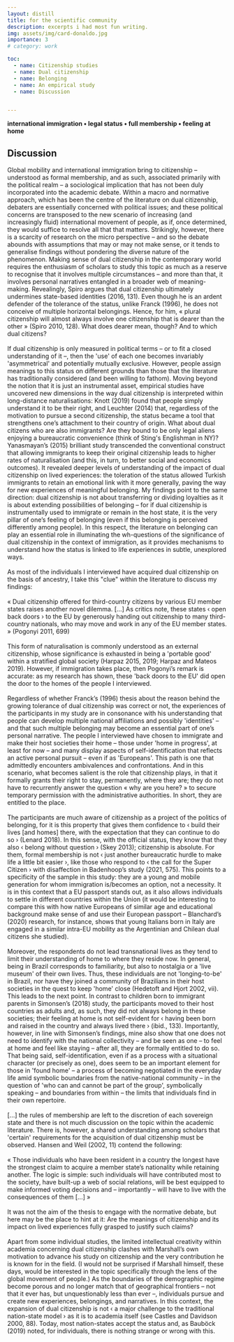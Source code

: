 ```yaml
---
layout: distill
title: for the scientific community
description: excerpts i had most fun writing.
img: assets/img/card-donaldo.jpg
importance: 3
# category: work

toc:
  - name: Citizenship studies
  - name: Dual citizenship
  - name: Belonging
  - name: An empirical study
  - name: Discussion


---
```

<span style="font-size:14px;color:var(--global-text-color-light)"><b>international immigration • legal status • full membership • feeling at home</b></span>

## Discussion

Global mobility and international immigration bring to citizenship – understood as formal membership, and as such, associated primarily with the political realm – a sociological implication that has not been duly incorporated into the academic debate. Within a macro and normative approach, which has been the centre of the literature on dual citizenship, debaters are essentially concerned with political issues; and these political concerns are transposed to the new scenario of increasing (and increasingly fluid) international movement of people, as if, once determined, they would suffice to resolve all that that matters. Strikingly, however, there is a scarcity of research on the micro perspective – and so the debate abounds with assumptions that may or may not make sense, or it tends to generalise findings without pondering the diverse nature of the phenomenon. Making sense of dual citizenship in the contemporary world requires the enthusiasm of scholars to study this topic as much as a reserve to recognise that it involves multiple circumstances – and more than that, it involves personal narratives entangled in a broader web of meaning-making. Revealingly, Spiro argues that dual citizenship ultimately undermines state-based identities (2016, 131). Even though he is an ardent defender of the tolerance of the status, unlike Franck (1996), he does not conceive of multiple horizontal belongings. Hence, for him, « plural citizenship will almost always involve one citizenship that is dearer than the other » (Spiro 2010, 128). What does dearer mean, though? And to which dual citizens?
<br>
<br>
If dual citizenship is only measured in political terms – or to fit a closed understanding of it –, then the 'use' of each one becomes invariably 'asymmetrical' and potentially mutually exclusive. However, people assign meanings to this status on different grounds than those that the literature has traditionally considered (and been willing to fathom). Moving beyond the notion that it is just an instrumental asset, empirical studies have uncovered new dimensions in the way dual citizenship is interpreted within long-distance naturalisations: Knott (2019) found that people simply understand it to be their right, and Leuchter (2014) that, regardless of the motivation to pursue a second citizenship, the status became a tool that strengthens one’s attachment to their country of origin. What about dual citizens who are also immigrants? Are they bound to be only legal aliens enjoying a bureaucratic convenience (think of Sting's Englishman in NY)? Yanasmayan’s (2015) brilliant study transcended the conventional construct that allowing immigrants to keep their original citizenship leads to higher rates of naturalisation (and this, in turn, to better social and economics outcomes). It revealed deeper levels of understanding of the impact of dual citizenship on lived experiences: the toleration of the status allowed Turkish immigrants to retain an emotional link with it more generally, paving the way for new experiences of meaningful belonging. My findings point to the same direction: dual citizenship is not about transferring or dividing loyalties as it is about extending possibilities of belonging – for if dual citizenship is instrumentally used to immigrate or remain in the host state, it is the very pillar of one’s feeling of belonging (even if this belonging is perceived differently among people). In this respect, the literature on belonging can play an essential role in illuminating the wh-questions of the significance of dual citizenship in the context of immigration, as it provides mechanisms to understand how the status is linked to life experiences in subtle, unexplored ways.
<br>
<br>
As most of the individuals I interviewed have acquired dual citizenship on the basis of ancestry, I take this "clue" within the literature to discuss my findings:
<br>
<br>
<span style="font-size:14px;color:var(--global-text-color-light)">« Dual citizenship offered for third-country citizens by various EU member states raises another novel dilemma. [...] As critics note, these states ‹ open back doors › to the EU by generously handing out citizenship to many third-country nationals, who may move and work in any of the EU member states. » (Pogonyi 2011, 699) </span>
<br>
<br>
This form of naturalisation is commonly understood as an external citizenship, whose significance is exhausted in being a 'portable good' within a stratified global society (Harpaz 2015, 2019; Harpaz and Mateos 2019). However, if immigration takes place, then Pogonyi’s remark is accurate: as my research has shown, these 'back doors to the EU' did open the door to the homes of the people I interviewed.
<br>
<br>
Regardless of whether Franck’s (1996) thesis about the reason behind the growing tolerance of dual citizenship was correct or not, the experiences of the participants in my study are in consonance with his understanding that people can develop multiple national affiliations and possibly 'identities' – and that such multiple belonging may become an essential part of one’s personal narrative. The people I interviewed have chosen to immigrate and make their host societies their home – those under 'home in progress', at least for now – and many display aspects of self-identification that reflects an active personal pursuit – even if as 'Europeans'. This path is one that admittedly encounters ambivalences and confrontations. And in this scenario, what becomes salient is the role that citizenship plays, in that it formally grants their right to stay, permanently, where they are; they do not have to recurrently answer the question « why are you here? » to secure temporary permission with the administrative authorities. In short, they are entitled to the place.
<br>
<br>
The participants are much aware of citizenship as a project of the politics of belonging, for it is this property that gives them confidence to ‹ build their lives [and homes] there, with the expectation that they can continue to do so › (Lenard 2018). In this sense, with the official status, they know that they also ‹ belong without question › (Skey 2013); citizenship is absolute. For them, formal membership is not ‹ just another bureaucratic hurdle to make life a little bit easier ›, like those who respond to ‹ the call for the Super Citizen › with disaffection in Badenhoop’s study (2021, 575). This points to a specificity of the sample in this study: they are a young and mobile generation for whom immigration is/becomes an option, not a necessity. It is in this context that a EU passport stands out, as it also allows individuals to settle in different countries within the Union (it would be interesting to compare this with how native Europeans of similar age and educational background make sense of and use their European passport – Blanchard’s (2020) research, for instance, shows that young Italians born in Italy are engaged in a similar intra-EU mobility as the Argentinian and Chilean dual citizens she studied).
<br>
<br>
Moreover, the respondents do not lead transnational lives as they tend to limit their understanding of home to where they reside now. In general, being in Brazil corresponds to familiarity, but also to nostalgia or a 'live museum' of their own lives. Thus, these individuals are not 'longing-to-be' in Brazil, nor have they joined a community of Brazilians in their host societies in the quest to keep 'home' close (Hedetoft and Hjort 2002, vii). This leads to the next point. In contrast to children born to immigrant parents in Simonsen’s (2018) study, the participants moved to their host countries as adults and, as such, they did not always belong in these societies; their feeling at home is not self-evident for ‹ having been born and raised in the country and always lived there › (ibid., 133). Importantly, however, in line with Simonsen’s findings, mine also show that one does not need to identify with the national collectivity – and be seen as one – to feel at home and feel like staying – after all, they are formally entitled to do so. That being said, self-identification, even if as a process with a situational character (or precisely as one), does seem to be an important element for those in 'found home' – a process of becoming negotiated in the everyday life amid symbolic boundaries from the native-national community – in the question of 'who can and cannot be part of the group', symbolically speaking – and boundaries from within – the limits that individuals find in their own repertoire.
<br>
<br>
[...] the rules of membership are left to the discretion of each sovereign state and there is not much discussion on the topic within the academic literature. There is, however, a shared understanding among scholars that 'certain' requirements for the acquisition of dual citizenship must be observed. Hansen and Weil (2002, 11) contend the following:
<br>
<br>
<span style="font-size:14px;color:var(--global-text-color-light)"> « Those individuals who have been resident in a country the longest have the strongest claim to acquire a member state’s nationality while retaining another. The logic is simple:    such individuals will have contributed most to the society, have built-up a web of social relations, will be best equipped to make informed voting decisions and – importantly – will have to live with the consequences of them [...] »</span>
<br>
<br>
It was not the aim of the thesis to engage with the normative debate, but here may be the place to hint at it: Are the meanings of citizenship and its impact on lived experiences fully grasped to justify such claims?
<br>
<br>
Apart from some individual studies, the limited intellectual creativity within academia concerning dual citizenship clashes with Marshall’s own motivation to advance his study on citizenship and the very contribution he is known for in the field. (I would not be surprised if Marshall himself, these days, would be interested in the topic specifically through the lens of the global movement of people.) As the boundaries of the demographic regime become porous and no longer match that of geographical frontiers – not that it ever has, but unquestionably less than ever –, individuals pursue and create new experiences, belongings, and narratives. In this context, the expansion of dual citizenship is not ‹ a major challenge to the traditional nation-state model › as it is to academia itself (see Castles and Davidson 2000, 88). Today, most nation-states accept the status and, as Bauböck (2019) noted, for individuals, there is nothing strange or wrong with this.


<!--  
## Dual Citizenship

<span style="font-size:15px;font-style:italic;color:var(--global-text-color-light)">
Dual citizenship means that individuals have legal status as citizens in two sovereign states. It is a striking development because, while it had been regarded during most of the twentieth century as “an anomaly, at best, and an abomination, at worst” (Spiro 2010), it is now inevitable. Therefore, it is remarkable that despite the attention that the topic of citizenship has received in academia in the past decades, the same was not true of dual citizenship. “Although intellectual curiosity and a professional need for publication tend to exhaust all aspects of whatever topic fires academic imagination, the massive interest in citizenship has not spilled over into a concern for dual nationality” (Hansen and Weil 2002, 1) - this notwithstanding an increasing number of people with the status amid a growing acceptance of dual citizenship: scholars were barely grasping the phenomenon, and it already became multiple in nature.
<br>
<br>The academic landscape has changed since then, with gradually more publications being devoted to the topic, however, academics often contemplate ‘problems and possibilities’ of dual citizenship embedded in macro-political concerns that underlie much of the theoretical and normative debate: What does dual citizenship mean for the sovereignty of a state and the international system? Can genuine links between the state and individuals be maintained in this condition? (What are genuine links?) Does this status undermine basic democratic principles? Should dual citizenship be considered a human right?
<br>
<br>Although the ‘fundamental link’ connecting individual-state conferred by formal membership is not an exclusive one in cases of dual citizenship – and, as such, dual citizens may experience its substance in multifaceted ways –, this does not challenge the sovereignty of the nation-state per se. In this sense, Bosniak asserts that “[t]he rise of multiple nationality simply does not represent a ‘shattering’ of citizenship, nor the harbinger of a ‘borderless world’” (2002, 1003). This is easily corroborated by the fact that granting citizenship remains under the discretion and control of the state. Likewise, the post-exclusive shift since the 1990s did not – and does not – presuppose any kind of ‘world parliament or global demos’ (Shachar et al. 2017, 6; see also Bosniak 2002, 997–98). What has changed is that the demographic boundary-maintenance regime no longer holds: “A graphic representation of citizenship status would now be much more complex than a territorial map” (Spiro 2016, 140). As Bauböck points out, while ‘land cannot belong to two states at the same time’, people indeed can (2019, 1020); and from the individual perspective, “there is nothing strange about having multiple but still genuine links to several states” (ibid., 1024–25). Thus, in this new landscape, while the nation-state maintains its authority, citizens are no longer ‘tethered to particular states’ as before (Bosniak 2002, 997).
<br>
<br> Yet another theoretical consideration warrants attention: the terms (dual) citizenship and nationality are not in themselves without complication. In general, they are accepted as synonyms and often treated as such, but scholars writing about the topic normally opt to include a footnote mentioning their preferred choice or how the legal practice has treated this matter18. Rarely, however, the terminological ambiguity is raised. Discussing the modern paradigm of citizenship, Cohen bluntly points out the ambiguity contained in the term national: “it is used both as a synonym for a state’s citizenry (to be a French national is to be a French citizen) and, at the very least, as a cultural category of collective identity” (1999, 254). This issue can take on a deeper level when the context of dual citizenship is taken into account. Even if political communities do not consist of ‘nationally or ethnically homogenous groups’ (Benhabib 2002, 96), these communities are exclusionary nonetheless, and accepting one as a formal member is a decision that rests with the sovereign state. [...] In the context of dual citizenship coupled with immigration, where does that leave the individual? Does one identify oneself with both nation-states? Can such identification be developed? Once one naturalises, is s/he now part of “us” and/or “them”? These are questions at which the literature offers few hints. (My own ‘intellectual curiosity’ concerns “first-generation” immigrants who are dual citizens, and this is the context I have in mind when I think of these questions. 
<br>
<br> Brubaker and Cooper (2000) criticise the very use of ‘identity’ within academic research. The authors argue that, for instance, the literature on nationalism occasionally blurs the line between category of analysis and category of practice, understanding identity as a ‘collective phenomenon’ that implies ‘sameness’ or as a core aspect/condition that ‘is invoked to point to something allegedly deep, basic, abiding, or foundational’ (ibid., 7).
<br>
<br> The post-exclusive turn in citizenship “suggests new dimensions of how humans organize themselves on a changing global landscape” (Spiro 2016, 10). While simultaneous ‘vertical’ or ‘nested’ memberships have traditionally been considered normal20, the widespread acceptance of dual citizenship adds to this plurality by giving rise to multiple horizontal memberships among nation-states (Bosniak 2002, 1004). (Take, for instance, Nussbaum’s (2002) presentation of the Stoic metaphor of the concentric circles.)
<br>
<br>Interestingly, some scholars glance at the individual perspective by criticising T. M. Franck’s interpretation of the shift towards the legitimisation of dual citizenship: an advocate of the right of individuals to freely choose their affiliations and compose their own personal identities, the author saw the growing acceptance of the status by modern states as a reflection of such consciousness (Franck 1996, 359–60). Hence, scholars have tended to limit themselves to one part of Franck’s thesis, leaving unexplored the suggestion that individuals might (want to) develop multiple horizontal identifications during the course of their lives.
<br>
<br> While formal citizenship is no longer needed for an individual to access a variety of civil and social rights – instead, legal residence is –, it continues to be fundamental when it comes to political rights. But Bosniak (2000) raises yet another nuanced, important aspect of the place of the alien – even if a postnational citizen – in a polity: "When citizenship is understood as formal legal membership [...], aliens remain outsiders to citizenship: they reside in the host country only at the country’s discretion". Therefore, it is, interestingly, in the context of immigration that citizenship as a status becomes more visible. From these remarks, it is possible to derive two important points. First, one of the ambiguities of citizenship is that it implies exclusion as much as inclusion (Castles and Davidson 2000). Or in Cohen’s (1999) words, "[citizenship] always establishes privilege insofar as it endows members with particular rights denied to non-members". And second, a fundamental property of formal membership is that it "secures a place to live and offers protection against expulsion" (Bloemraad 2017; see also Bauböck 2019). This right to ‘unconditional residence and (re)admission to the territory’ is frequently mentioned by scholars, however, rather superficially. Lenard (2018) offers an expressive exception. The author argues that the very foundation of citizenship is the right to residential security — even before the right to vote and to hold a passport –, which "[underpins] the confidence [individuals] need to build their life in a place, with the expectation that they can continue to do so" (Lenard 2018). Therefore, while it is true that, on the one hand, the notion of citizenship has been expanded within academia to include various instances of social struggles – to the extent that its possession does not automatically translate into equal access to rights and opportunities – and, on the other hand, more rights are granted to non-citizen residents – as a product of the international discourse on human rights and universalistic conceptions of personhood –, as a status, citizenship is consequential (see Spiro 2010).
</span>

## Belonging

<span style="font-size:15px;font-style:italic;color:var(--global-text-color-light)">
In short, feeling of belonging means feeling ‘at home’ (Antonsich 2010, 647; Yuval-Davis 2006, 197). It relates to an emotional, ‘or even ontological’ attachment to a place, which is both material and affective, and implies one’s feeling ‘safe’ (Yuval-Davis, Wemyss, and Cassidy 2018). [...] In this respect, such feeling of belonging does not exist in relation to a cosmopolitan ideal – as Hedetoft and Hjort put it, “belonging requires territorial and historical fixity”, criteria in which “the globe does not qualify” (2002, xviii). It is interesting to note that citizenship as status is one of the factors that lead to feelings of belonging, as it provides security for its holders to manage ‘unease and uncertainty’25 (Antonsich 2010, 647–48). In this respect, Yuval-Davis (2006) emphasises the centrality of spatial rights before discussing other citizenship entitlements, that is, “the right to enter a state or any other territory of a political community and, once inside, the right to remain there”. Here, the thin facet of citizenship is picked up by sociological analyses and given a new quality, for it now underlies the very development of the sense of belonging.
<br>
<br>If “to belong means to find a place where an individual can feel ‘at home’” (Antonsich 2010, 646 emphasis added), it does not seem implausible to suppose that the increased voluntarily global mobility also opens up opportunities for individuals “to lead a life that is meaningful, a life worth living, which, according to hooks (2009, 1) is what to find a place where we belong is all about” (ibid., 649).
<br>
<br>The phenomenon of dual citizenship is as novel as it is controversial because the possession of citizenship implies formal membership, which, as such, refers to a form of belonging to a nation-state. Hence, regardless of how dual citizenship was acquired, two states recognise the individual as rightfully part of their national community and her/his unconditional right to be there. This is by no means a trivial feature. Such belonging that stems from state recognition is tied in with the arsenal of an authoritative institution that ‘seeks to monopolise legitimate symbolic force’ by means of ‘naming, identifying, categorising, and stating what is what and who is who’ (Brubaker and Cooper 2000, 15). As an official status, citizenship is absolute and not dependent on the dialectical interplay between self- identification and external identification (ibid.) or on processes of attachment and othering (Simonsen 2018) that happens in the everyday life. In this sense, dual citizenship disrupts common-sense understandings related to national identity: the authority of the nation-state and the legitimacy of national territorial boundaries do not produce ethnic cohesion and a homogeneous culture. Therefore, even though Skey (2013) emphasises that the ethnic (and rooted) majority draws benefits related to a dominant position in terms of ‘national cultural capital’ (which then becomes a source of psychological security in the face of ‘intensifying global flows’, as well as a tool to fight against it), to assert that they are ‘positioned as one who belongs without question’ is not supported by formal membership (2013, 84, 89, 92 original emphasis)28; even when national and domestic borders have been crossed by the foreigner/immigrant, such lines of exclusion and ‘asymmetric power relations between those included and those outside’ (Pfaff-Czarnecka 2011, 200) cannot be sketched in terms of citizenship as legal status.
<br>
<br>On the other hand, formal membership may not be enough for one to feel completely accepted: “the role of political institutions is not sufficient, if the rest of the society fails to ‘grant’ this recognition” (Antonsich 2010, 650)29. Against this background, if and how the status arising from state recognition influences the negotiation that takes place on the ground, whether in terms feelings of belonging or self-identification, is an empirical question. To be sure, if it is a resource, one might expect it to be for those whose citizenship status has not always been taken as given or whose belonging is not always accepted in the ‘ordinary ebb and flow of social life’ (see Badenhoop 2021; Yanasmayan 2015).
<br>    
<br>Given that nationality is more than sporadically regarded as an identity label associated with a certain collectivity (category of practice), whose boundaries are not conceived as easily traversable (if not only for questions of identity itself, then also based on the long prevailing discourse against dual citizenship), it is certainly interesting to investigate empirically what it means to individuals to be assigned this official categorisation: does it affect their self-understandings? (see Brubaker and Cooper 2000, 27)
</span>

## An Empirical Study

<span style="font-size:15px;font-style:italic;color:var(--global-text-color-light)">
An exploratory study set out to analyse the meanings of dual citizenship among a group of Brazilian immigrants living in Europe, which brings together a formal status much debated within the political literature with its sociological implications in a landscape marked by increasing global mobility and movement – not of goods and technologies, but people. The interview guide included questions such as where the interviewees felt at home, what changed when they acquired their second citizenship, and how they self-identified. It also included a hypothetical scenario: had they had to give up the Brazilian citizenship to acquire the second one, would they apply to it anyway? One question that was not initially formulated, but which yielded interesting accounts when it emerged, concerned situations in which the participant felt like a foreigner. 
<br>
<br>Regarding the question of the insider/outsider position in social research (Young 2004): I was also a Brazilian living abroad and, while I wanted to take advantage of 'a shared sense of comfort and ease in interacting' (ibid., 198), I did not want to run the risk of having things unsaid on the premise that “I would know how things are” (not least because I probably did not); thus, I had previously reflected on the possible need to ask them to 'explain more fully or further elucidate their views' (ibid., 196–97). While it was clear to us from the beginning that I was interested in their stories and accounts, I also wondered whether any of them would return me with a question and 'assume the role of the investigator' (De Andrade 2000, 285). This leads me to the next point. While conducting the interviews, it was striking how the conversation was a moment of self-reflection and negotiation for most of them, sometimes accompanied by ambivalences: even if I wished to be the miner-interviewer, 'seeking for nuggets of essential meaning', soon it became clear that I was the traveller instead, 'wandering together with' the respondents (Kvale 1996, 3–5).
</span>

## Findings

<span style="font-size:15px;font-style:italic;color:var(--global-text-color-light)">
The instrumental dimension of dual citizenship is observed primarily in the participants’ intention to move to Europe; whatever reasons each may have had, it meant having more options, or more doors opened (an expression raised in different accounts). How does dual citizenship interact with their sense of belonging and self-understanding especially now that they have immigrated? The following sub-sections elaborate on this question across the three categories: found home, home in progress, and pragmatic home.
<br>
<br><strong>Found home</strong>
<br>For this group, the hypothetical scenario of renouncing their Brazilian citizenship to get the other one does not generate any hesitation at first, because, for them, it is a simple matter of being able to stay where they are: this is where they want to be, and where they intend to remain. “Yes”, “I think so”, “I would”. There, they feel at home; there, they have built their own ‘corner of the world’, found dear jobs and relationships, and feel at ease with the surroundings.
<br>
<br><strong>Home in progress</strong>
<br>Here, the question ‘where do you feel at home?’ yields uncertainty. “Ah, that’s a good question, it’s difficult...”. “Phew... this... this is a question, right?”. In the end, they replied that they feel at home where they live now (city/country), because this is where they have their homes. Although it does not resemble the forceful 'I belong here', or 'I found myself here', this feeling of belonging stems from a familiarity with the place (and satisfaction with their current jobs) that reflects a common understanding in the literature around a homely, secure space to return to when one is away (see Hannerz 2002, 218; Skey 2011).
<br>
<br>Would they give their Brazilian citizenship up? One the one hand, their feeling of belonging is not as resolute as that among individuals in the previous category, on the other hand, they do not see themselves returning to Brazil. The answer is ambiguous. It is here that citizenship becomes most salient regarding its property of entitlement to a place within the context of international immigration. To be sure, not because this property is more important to people in this group – it is the very foundation of the reasoning of those who have found home in choosing to renounce their Brazilian citizenship, if necessary –, but because this is where participants reflect most on it when negotiating the response to the hypothetical scenario.
<br>
<br><strong>Pragmatic home</strong>
<br>In pragmatic home, dual citizenship is a paper that allows one to stay where they are. Its underlying characteristic is again the right of place, but no attachment follows, and it is not used as a resource beyond what it strictly is – a permission. In a way, they could be grouped among Ronkainen’s (2011) 'shadow-nationals', except for the fact that they are not the ‘suitcase-type of living in several countries’ nor engaged in a transnational life. Thus, they are not exactly cosmopolitans, and their idea of home is a pragmatic one. 
</span>
-->

<!---

<span style="font-size:15px;font-style:italic;color:var(--global-text-color-light)">
Global mobility and international immigration bring to citizenship – understood as formal membership, and as such, associated primarily with the political realm – a sociological implication that has not been duly incorporated into the academic debate. Within a macro and normative approach, which has been the centre of the literature on dual citizenship, debaters are essentially concerned with political issues; and these political concerns are transposed to the new scenario of increasing (and increasingly fluid) international movement of people, as if, once determined, they would suffice to resolve all that that matters. Strikingly, however, there is a scarcity of research on the micro perspective – and so the debate abounds with assumptions that may or may not make sense, or it tends to generalise findings without pondering the diverse nature of the phenomenon. Making sense of dual citizenship in the contemporary world requires the enthusiasm of scholars to study this topic as much as a reserve to recognise that it involves multiple circumstances – and more than that, it involves personal narratives entangled in a broader web of meaning-making. Revealingly, Spiro argues that dual citizenship ultimately undermines state-based identities (2016, 131). Even though he is an ardent defender of the tolerance of the status, unlike Franck (1996), he does not conceive of multiple horizontal belongings. Hence, « plural citizenship will almost always involve one citizenship that is dearer than the other » (Spiro 2010, 128). <strong>What does dearer mean, though? And to which dual citizens?</strong>
<br> 
<br> If dual citizenship is only measured in political terms – or to fit a closed understanding of it –, then the “use” of each one becomes invariably ‘asymmetrical’ and potentially mutually exclusive. However, people assign meanings to this status on different grounds than those that the literature has traditionally considered (and been willing to fathom). Moving beyond the notion that it is just an instrumental asset, empirical studies have uncovered new dimensions in the way dual citizenship is interpreted within long-distance naturalisations: Knott (2019) found that people simply understand it to be their right, and Leuchter (2014) that, regardless of the motivation to pursue a second citizenship, the status became a tool that strengthens one’s attachment to their country of origin. <strong>What about dual citizens who are also immigrants?</strong> Are they bound to be only ‘legal aliens’ enjoying a bureaucratic convenience? Yanasmayan’s (2015) brilliant study transcended the conventional construct that allowing immigrants to keep their original citizenship leads to higher rates of naturalisation (and this, in turn, to better social and economics outcomes). It revealed deeper levels of understanding of the impact of dual citizenship on lived experiences: the toleration of the status allowed Turkish immigrants to retain an emotional link with it more generally, paving the way for new experiences of meaningful belonging. My findings point to the same direction: <strong>dual citizenship is not about transferring or dividing loyalties, as it is about extending possibilities of belonging </strong> – for if dual citizenship is instrumentally used to immigrate or remain in the host state, it is the very pillar of one’s feeling of belonging (even if this belonging is perceived differently among people). In this respect, the literature on belonging can play an essential role in illuminating the “wh-questions” of the significance of dual citizenship in the context of immigration, as it provides mechanisms to understand how the status is linked to life experiences in subtle, unexplored ways.
<br>
<br> As most of the individuals I interviewed have acquired dual citizenship on the basis of ancestry, I take this clue within the literature to discuss my findings:
<br>
<br>    "Dual citizenship offered for third-country citizens by various EU member states raises another novel dilemma. [...] As critics note, these states ‘open back doors’ to the EU by generously handing out citizenship to many third-country nationals, who may move and work in any of the EU member states." (Pogonyi 2011, 699)
<br> 
<br> This form of naturalisation is commonly understood as an external citizenship, whose significance is exhausted in being a ‘portable good’ within a stratified global society (Harpaz 2015, 2019; Harpaz and Mateos 2019). However, <strong>if immigration takes place, then Pogonyi’s remark is accurate: as my research has shown, these ‘back doors to the EU’ did open the door to the homes of the people I interviewed.</strong>
<br> 
<br> Regardless of whether Franck’s (1996) thesis about the reason behind the growing tolerance of dual citizenship was correct or not, the experiences of the participants in my study are in consonance with his understanding that people can develop multiple national affiliations and possibly ‘identities’ – and that such multiple belonging may become an essential part of one’s personal narrative. The people I interviewed have chosen to immigrate and make their host societies their home – those under ‘home in progress’, at least for now – and many display aspects of self-identification that reflects an active personal pursuit – even if as ‘Europeans’. This path is one that admittedly encounters ambivalences and confrontations. And in this scenario, what becomes salient is the role that citizenship plays, in that it formally grants their right to stay, permanently, where they are; <strong>they do not have to recurrently answer the question “why are you here?” to secure temporary permission with the administrative authorities.</strong> In short, they are entitled to the place.
<br> 
<br> The participants are much aware of citizenship as a project of the <strong>politics of belonging</strong>, for it is this property that gives them confidence to ‘build their lives [and homes] there, with the expectation that they can continue to do so’ (Lenard 2018). In this sense, with the official status, they know that they also ‘belong without question’ (Skey 2013); <strong>citizenship is absolute</strong>. For them, formal membership is not ‘just another bureaucratic hurdle to make life a little bit easier’, like those who respond to ‘the call for the Super Citizen’ with disaffection in Badenhoop’s study (2021, 575). This points to a specificity of the sample in this study: they are a young and mobile generation for whom immigration is/becomes an option, not a necessity. It is in this context that a EU passport stands out, as it also allows individuals to settle in different countries within the Union (it would be interesting to compare this with how native Europeans of similar age and educational background make sense of and use their European passport – Blanchard’s (2020) research, for instance, shows that young Italians born in Italy are engaged in a similar intra-EU mobility as the Argentinian and Chilean dual citizens she studied).
<br> 
<br> The respondents do not lead transnational lives as they tend to limit their understanding of home to where they reside now. In general, being in Brazil corresponds to familiarity, but also to nostalgia or a ‘live museum’ of their own lives. Thus, these individuals are not ‘longing-to-be’ in Brazil, nor have they joined a community of Brazilians in their host societies in the quest to keep “home” close (Hedetoft and Hjort 2002, vii). This leads to the next point. In contrast to children born to immigrant parents in Simonsen’s study (2018), the participants moved to their host countries as adults and, as such, they did not always belong in these societies; their feeling at home is not ‘self-evident’ for ‘having been born and raised in the country and always lived there’ (Simonsen 2018, 133). Importantly, however, in line with Simonsen’s findings, mine also show that <strong>one does not need to identify with the national collectivity – and be seen as one – to feel at home and feel like staying </strong>– after all, they are formally entitled to do so. That being said, self-identification, even if as a process with a situational character (or precisely as one), does seem to be an important element for those in “found home” – a process of becoming negotiated in the everyday life amid symbolic boundaries from the native-national community – in the question of “who can and cannot be part of the group”, symbolically speaking – and boundaries from within – the limits that individuals find in their own repertoire.
<br> 
<br> Lastly, [... ] the rules of membership are left to the discretion of each sovereign state and there is not much discussion on the topic within the academic literature. There is, however, a shared understanding among scholars that “certain” requirements for the acquisition of dual citizenship must be observed. Hansen and Weil (2002, 11) contend the following:
<br> 
<br>    "Those individuals who have been resident in a country the longest have the strongest claim to acquire a member state’s nationality while retaining another. The logic is simple:    such individuals will have contributed most to the society, have built-up a web of social relations, will be best equipped to make informed voting decisions and – importantly – will have to live with the consequences of them [...]"
<br> 
<br> It was not the aim of the thesis to engage with the normative debate, but here may be the place to hint at it: <strong>Are the meanings of citizenship and its impact on lived experiences fully grasped to justify such claims?</strong>
<br> 
<br> Apart from some individual studies, the limited intellectual creativity within academia concerning dual citizenship clashes with Marshall’s own motivation to advance his study on citizenship and the very contribution he is known for in the field. (I would not be surprised if Marshall himself, these days, would be interested in the topic specifically through the lens of the global movement of people.) <strong>As the boundaries of the demographic regime become porous and no longer match that of geographical frontiers – not that it ever has, but unquestionably less than ever –, individuals pursue and create new experiences, belongings, and narratives</strong>. In this context, the expansion of dual citizenship is not ‘a major challenge to the traditional nation-state model’ as it is to academia itself (see Castles and Davidson 2000, 88). Today, most nation-states accept the status and, as Bauböck (2019) noted, for individuals, there is nothing strange or wrong with this.
</span>
-->